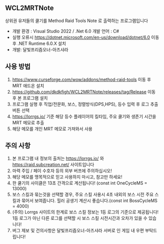 ## **WCL2MRTNote**

상위권 유저들의 쿨기를 Method Raid Tools Note 로 출력하는 프로그램입니다

 - 개발 환경 : Visual Studio 2022 / .Net 6.0 개발 언어 : C#
 - 실행 오류시 https://dotnet.microsoft.com/en-us/download/dotnet/6.0 이동 후 .NET Runtime 6.0.X 설치
-  개발: 달빛프리즘오너-아즈샤라

## **사용 방법**
1. https://www.curseforge.com/wow/addons/method-raid-tools 이동 후 MRT 애드온 설치
2. https://github.com/dkdkfjgh/WCL2MRTNote/releases/tag/Release 이동 후 본 프로그램 설치
3. 프로그램 실행 후 직업/전문화, 보스, 정렬방식(DPS,HPS), 등수 입력 후 로그 추출 버튼 선택
4. https://lorrgs.io/ 기준 해당 등수 플레이어의 킬타임, 주요 쿨기와 생존기 시간을 MRT 메모로 추출
5. 해당 메모를 개인 MRT 메모로 가져와서 사용

## **주의 사항**
1. 본 프로그램 내 정보의 출처는 https://lorrgs.io/ 와 https://raid.subcreation.net/ 사이트입니다
2. 마력 주입 / 페이 수호자 등의 외부 버프에 주의하십시오!
3. 해당 메모를 맹목적으로 믿고 사용하지 마시고, 참고만 하세요!
4. 한 쿨기의 사이클은 13초 간격으로 계산됩니다! (const int OneCycleMS = 13000)
5. 보스 스킬과 묶는것을 선택할 경우, 주요 스킬 사용시 4초 내외의 보스 시전 주요 스킬과 묶어서 보여줍니다. 힐러 공생기 계산시 좋습니다.(const int BossCycleMS = 4000)
6. (주의) Lorrgs 사이트의 한계로 보스 스킬 정보는 1등 로그의 기준으로 제공됩니다! 1등 로그가 아닌 다른 로그를 선택할 시 보스 스킬 시전시간과 오차가 있을 수 있습니다!
7. 버그 제보 및 건의사항은 달빛프리즘오너-아즈샤라 서버로 인 게임 내 우편 부탁드립니다!
